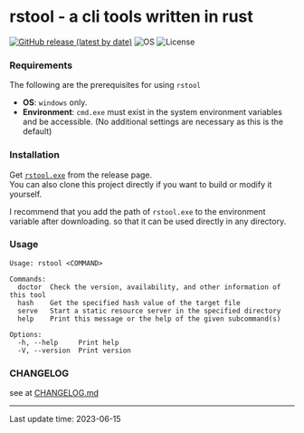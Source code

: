 # rstool - a cli tools written in rust

[![GitHub release (latest by date)](https://img.shields.io/github/v/release/lopo12123/rstool)](https://github.com/lopo12123/rstool/releases/tag/v0.1.0)
![OS](https://img.shields.io/badge/os-windows-orange)
![License](https://img.shields.io/github/license/lopo12123/rstool)

### Requirements

The following are the prerequisites for using `rstool`

- **OS**: `windows` only.
- **Environment**: `cmd.exe` must exist in the system environment variables and be accessible. (No additional settings
  are necessary as this is the default)

### Installation

Get [`rstool.exe`](https://github.com/lopo12123/rstool/releases/tag/v0.1.0) from the release page.  
You can also clone this project directly if you want to build or modify it yourself.

I recommend that you add the path of `rstool.exe` to the environment variable after downloading.
so that it can be used directly in any directory.

### Usage

```
Usage: rstool <COMMAND>

Commands:
  doctor  Check the version, availability, and other information of this tool
  hash    Get the specified hash value of the target file
  serve   Start a static resource server in the specified directory
  help    Print this message or the help of the given subcommand(s)

Options:
  -h, --help     Print help
  -V, --version  Print version
```

### CHANGELOG

see at [CHANGELOG.md](./CHANGELOG.md)

---

Last update time: 2023-06-15